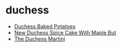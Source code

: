 # duchess

 * [Duchess Baked Potatoes](../index/d/duchess-baked-potatoes.json)
 * [New Duchess Spice Cake With Maple But](../index/n/new-duchess-spice-cake-with-maple-but.json)
 * [The Duchess Martini](../index/t/the-duchess-martini.json)
